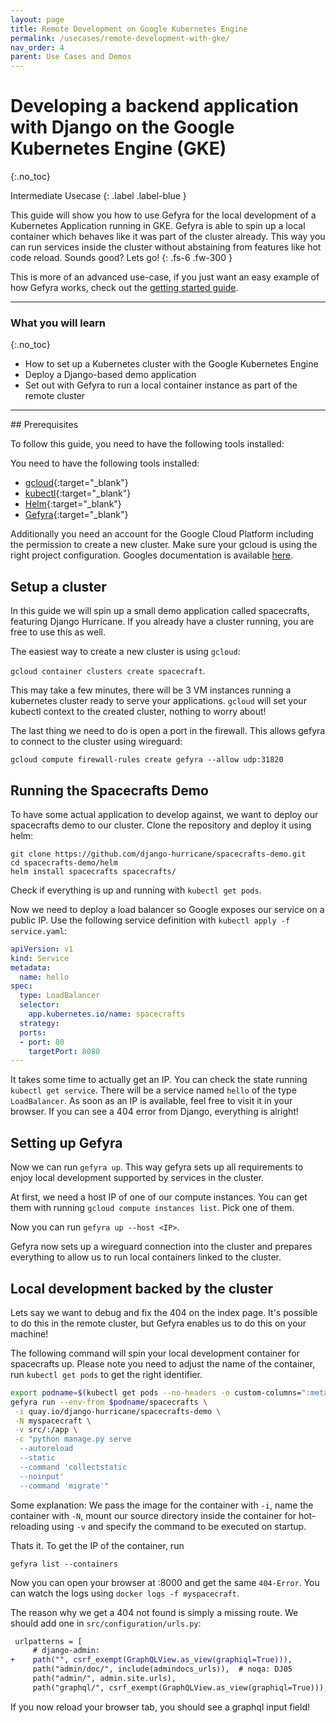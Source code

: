 ```yaml
---
layout: page
title: Remote Development on Google Kubernetes Engine
permalink: /usecases/remote-development-with-gke/
nav_order: 4
parent: Use Cases and Demos
---
```

# Developing a backend application with Django on the Google Kubernetes Engine (GKE) 
{:.no_toc}

Intermediate Usecase
{: .label .label-blue }

This guide will show you how to use Gefyra for the local development of a Kubernetes
Application running in GKE. Gefyra is able to spin up a local container which
behaves like it was part of the cluster already. This way you can run services
inside the cluster without abstaining from features like hot code reload. Sounds
good? Lets go!
{: .fs-6 .fw-300 }

This is more of an advanced use-case, if you just want an easy example of how Gefyra works, check
out the [getting started guide](https://gefyra.dev/getting-started/).

<hr />

### What you will learn
{:.no_toc}
* How to set up a Kubernetes cluster with the Google Kubernetes Engine
* Deploy a Django-based demo application 
* Set out with Gefyra to run a local container instance as part of the remote cluster
<hr />
## Prerequisites

To follow this guide, you need to have the following tools installed:

You need to have the following tools installed:

* [gcloud](https://cloud.google.com/sdk/docs/install-sdk){:target="_blank"}
* [kubectl](https://kubernetes.io/docs/tasks/tools/){:target="_blank"}
* [Helm](https://helm.sh/docs/intro/install/){:target="_blank"}
* [Gefyra](https://gefyra.dev/installation/){:target="_blank"}

Additionally you need an account for the Google Cloud Platform including the
permission to create a new cluster. Make sure your gcloud is using the right
project configuration. Googles documentation is available
[here](https://cloud.google.com/docs/get-started).

## Setup a cluster

In this guide we will spin up a small demo application called spacecrafts,
featuring Django Hurricane. If you already have a cluster running, you are free
to use this as well.

The easiest way to create a new cluster is using `gcloud`:

`gcloud container clusters create spacecraft`.

This may take a few minutes, there will be 3 VM instances running a kubernetes
cluster ready to serve your applications. `gcloud` will set your
kubectl context to the created cluster, nothing to worry about!

The last thing we need to do is open a port in the firewall. This allows gefyra
to connect to the cluster using wireguard:

`gcloud compute firewall-rules create gefyra --allow udp:31820`

## Running the Spacecrafts Demo

To have some actual application to develop against, we want to deploy our
spacecrafts demo to our cluster. Clone the repository and deploy it using helm:

```
git clone https://github.com/django-hurricane/spacecrafts-demo.git
cd spacecrafts-demo/helm
helm install spacecrafts spacecrafts/
```

Check if everything is up and running with `kubectl get pods`.

Now we need to deploy a load balancer so Google exposes our service on a public
IP.  Use the following service definition with `kubectl apply -f
service.yaml`:

```yaml
apiVersion: v1
kind: Service
metadata:
  name: hello
spec:
  type: LoadBalancer
  selector:
    app.kubernetes.io/name: spacecrafts
  strategy:
  ports:
  - port: 80
    targetPort: 8080
---
```

It takes some time to actually get an IP. You can check the state running
`kubectl get service`. There will be a service named `hello` of the type
`LoadBalancer`. As soon as an IP is available, feel free to visit it in your
browser. If you can see a 404 error from Django, everything is alright!

## Setting up Gefyra

Now we can run `gefyra up`. This way gefyra sets up all requirements
to enjoy local development supported by services in the cluster.

At first, we need a host IP of one of our compute instances. You can get
them with running `gcloud compute instances list`. Pick one of them.

Now you can run `gefyra up --host <IP>`.

Gefyra now sets up a wireguard connection into the cluster and prepares
everything to allow us to run local containers linked to the cluster.

## Local development backed by the cluster

Lets say we want to debug and fix the 404 on the index page. It's possible to do
this in the remote cluster, but Gefyra enables us to do this on your machine!

The following command will spin your local development container for spacecrafts
up. Please note you need to adjust the name of the container, run `kubectl get
pods` to get the right identifier.

```bash
export podname=$(kubectl get pods --no-headers -o custom-columns=":metadata.name" | grep -v postgres)
gefyra run --env-from $podname/spacecrafts \
 -i quay.io/django-hurricane/spacecrafts-demo \
 -N myspacecraft \
 -v src/:/app \
 -c "python manage.py serve 
  --autoreload 
  --static 
  --command 'collectstatic 
  --noinput' 
  --command 'migrate'" 
```

Some explanation: We pass the image for the container with `-i`, name the container with `-N`, mount our 
source directory inside the container for hot-reloading using `-v` and specify the command to be executed 
on startup.

Thats it. To get the IP of the container, run 

`gefyra list --containers`

Now you can open your browser at <IP>:8000 and get the same `404-Error`. You can watch the logs using 
`docker logs -f myspacecraft`.
  
The reason why we get a 404 not found is simply a missing route. We should add one in `src/configuration/urls.py`:

```diff
 urlpatterns = [
     # django-admin:
+    path("", csrf_exempt(GraphQLView.as_view(graphiql=True))),
     path("admin/doc/", include(admindocs_urls)),  # noqa: DJ05
     path("admin/", admin.site.urls),
     path("graphql/", csrf_exempt(GraphQLView.as_view(graphiql=True))),
```
  
If you now reload your browser tab, you should see a graphql input field!
